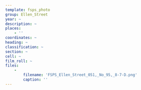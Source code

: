 ```yaml
---
template: fsps_photo
group: Ellen_Street
year: ~
description: ~
places:
    - ''
coordinates: ~
heading: ~
classification: ~
section: ~
cell: ~
film_roll: ~
files:
    -
        filename: 'FSPS_Ellen_Street_051,_No_95,_8-7-D.png'
        caption: ''
---
```

